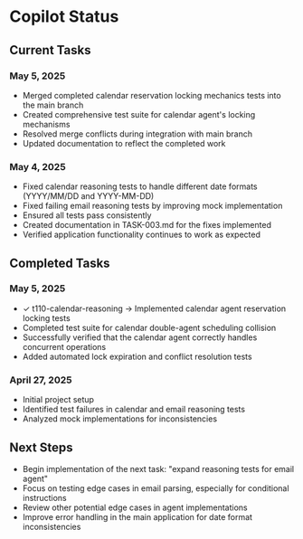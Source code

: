# Copilot Status

## Current Tasks

### May 5, 2025
- Merged completed calendar reservation locking mechanics tests into the main branch
- Created comprehensive test suite for calendar agent's locking mechanisms
- Resolved merge conflicts during integration with main branch
- Updated documentation to reflect the completed work

### May 4, 2025
- Fixed calendar reasoning tests to handle different date formats (YYYY/MM/DD and YYYY-MM-DD)
- Fixed failing email reasoning tests by improving mock implementation
- Ensured all tests pass consistently
- Created documentation in TASK-003.md for the fixes implemented
- Verified application functionality continues to work as expected

## Completed Tasks

### May 5, 2025
- ✓ t110-calendar-reasoning → Implemented calendar agent reservation locking tests
- Completed test suite for calendar double-agent scheduling collision
- Successfully verified that the calendar agent correctly handles concurrent operations
- Added automated lock expiration and conflict resolution tests

### April 27, 2025
- Initial project setup
- Identified test failures in calendar and email reasoning tests
- Analyzed mock implementations for inconsistencies

## Next Steps
- Begin implementation of the next task: "expand reasoning tests for email agent"
- Focus on testing edge cases in email parsing, especially for conditional instructions
- Review other potential edge cases in agent implementations
- Improve error handling in the main application for date format inconsistencies
